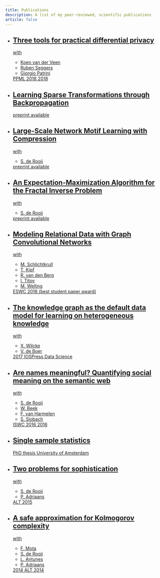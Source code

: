 ```yaml
---
title: Publications
description: A list of my peer-reviewed, scientific publications 
article: false 
---
```


<ul class="nav publications content">
	<li><a href="three-tools">
	  	<h2>Three tools for practical differential privacy</h2>
	  	with  		
	  	<ul class="authors">
	  		<li>Koen van der Veen</li>
	  		<li>Ruben Seggers</li>
	  		<li>Giorgio Patrini</li>
	  	</ul>
	  	<span class="venue">PPML 2018</span>
	  	<span class="year">2018</span>
	  	</a>	  	
  	</li>
	<li><a href="learning-sparse-transformations">
	  	<h2>Learning Sparse Transformations through Backpropagation</h2>
	  	<span class="venue">preprint available</span>
	  	</a>	  	
  	</li>
  	<li><a href="compression-for-motifs">
	  	<h2>Large-Scale Network Motif Learning with Compression</h2>
	  	with
  		<ul class="authors">
	  		<li>S. de Rooij</li>
	  	</ul>
	  	<span class="venue">preprint available</span>
	  	</a>	  	
  	</li>
    <li><a href="fractal-em-algorithm">
	  	<h2>An Expectation-Maximization Algorithm for the Fractal Inverse Problem</h2>
	  	with
  		<ul class="authors">
	  		<li>S. de Rooij</li>
	  	</ul>
	  	<span class="venue">preprint available</span>
	  	</a>	  	
  	</li>
	<li><a href="relational-graph-convolutional-networks">
	  	<h2>Modeling Relational Data with Graph Convolutional Networks
	  	</h2>
	  	with
  		<ul class="authors">
	  		<li>M. Schlichtkrull</li>
	  		<li>T. Kipf</li>
	  		<li>R. van den Berg </li>
	  		<li>I. Titov</li>
	  		<li>M. Welling</li>
	  	</ul>
	  	<span class="venue">ESWC 2018 (best student paper award)</span>
	  	</a>	  	
  	</li>
	<li><a href="the-knowledge-graph-as-the-default">
	  	<h2>The knowledge graph as the default data model for learning on heterogeneous knowledge</h2>
	  	with
  		<ul class="authors">
	  		<li>X. Wilcke</li>
	  		<li>V. de Boer</li>
	  	</ul>
	  	<span class="year">2017</span>
	  	<span class="venue">IOSPress Data Science</span>
	  	</a>	  	
  	</li>
  	<li><a href="meaningful-names">
	  	<h2>Are names meaningful? Quantifying social meaning on the semantic web</h2>
	  	with
  		<ul class="authors">
	  		<li>S. de Rooij</li>
	  		<li>W. Beek</li>
	  		<li>F. van Harmelen</li>
	  		<li>S. Slobach</li>
	  	</ul>
		<span class="venue">ISWC 2016</span>
		<span class="year">2016</span>	
	  	</a>	  	
  	</li>
  	<li><a href="thesis">
	  	<h2>Single sample statistics</h2>
	  	<span>PhD thesis</span>
	  	<span class="venue">University of Amsterdam</span>
	  	</a>
  	</li>
  	<li><a href="two-problems">
	  	<h2>Two problems for sophistication</h2>
	  	with
  		<ul class="authors">
	  		<li>S. de Rooij</li>
	  		<li>P. Adriaans</li>
	  	</ul>
	  	<span class="venue">ALT 2015</span>
	  	</a>	  	
  	</li>
	 <li><a href="safe-approximation">
	  <h2>A safe approximation for Kolmogorov complexity</h2>
	  	with
  		<ul class="authors">
	  		<li>F. Mota</li>
	  		<li>S. de Rooij</li>
	  		<li>L. Antunes</li>
	  		<li>P. Adriaans</li>
	  	</ul>
	  	<span class="year">2014</span>
	  	<span class="venue">ALT 2014</span>
	  	</a>
  	</li>
</ul>
